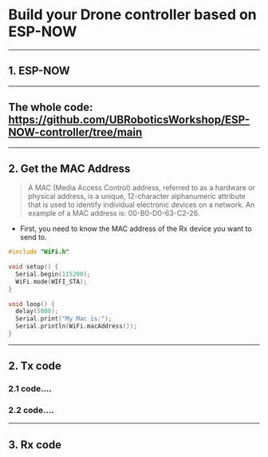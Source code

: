 # Build your Drone controller based on ESP-NOW

---
## 1. ESP-NOW

---
## The whole code: https://github.com/UBRoboticsWorkshop/ESP-NOW-controller/tree/main
---
## 2. Get the MAC Address

> A MAC (Media Access Control) address, referred to as a hardware or physical address, is a unique, 12-character alphanumeric attribute that is used to identify individual electronic devices on a network. An example of a MAC address is: 00-B0-D0-63-C2-26.

- First, you need to know the MAC address of the Rx device you want to send to.

```cpp
#include "WiFi.h"
 
void setup() {
  Serial.begin(115200);
  WiFi.mode(WIFI_STA);
}
 
void loop() {
  delay(5000);
  Serial.print("My Mac is:");
  Serial.println(WiFi.macAddress());
}

```
---
## 2. Tx code

### 2.1 code....
### 2.2 code....

---
## 3. Rx code
